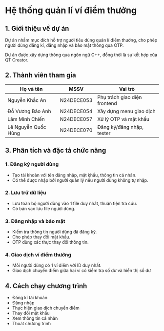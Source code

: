 # Hệ thống quản lí ví điểm thưởng
## 1. Giới thiệu về dự án 
Dự án nhầm mục đích hỗ trợ người tiêu dùng quản lí điểm thường, cho phép người dùng đăng kí, đăng nhập và bảo mật thông qua OTP. 

Dự án được xây dựng thông qua ngôn ngữ C++, đồng thời là sự kết hợp của QT Creator.

## 2. Thành viên tham gia 
| Họ và tên            | MSSV         | Vai trò                       |
|---------------------|--------------|-------------------------------|
| Nguyễn Khắc An       | N24DECE053   | Phụ trách giao diện frontend |
| Đỗ Vương Bảo Anh     | N24DECE054   | Xây dựng menu giao dịch      |
| Lâm Minh Chiến       | N24DECE057   | Xử lý OTP và mật khẩu        |
| Lê Nguyễn Quốc Hùng  | N24DECE070   | Đăng ký/đăng nhập, tester    |

## 3. Phân tích và đặc tả chức năng 
### 1. Đăng ký người dùng
- Tạo tài khoản với tên đăng nhập, mật khẩu, thông tin cá nhân.
- Có thể được nhập bởi người quản lý nếu người dùng không tự nhập.

### 2. Lưu trữ dữ liệu
- Lưu toàn bộ người dùng vào 1 file duy nhất, thuận tiện tra cứu.
- Có bản sao lưu file người dùng.

### 3. Đăng nhập và bảo mật
- Kiểm tra thông tin người dùng đã đăng ký.
- Cho phép thay đổi mật khẩu.
- OTP dùng xác thực thay đổi thông tin.

### 4. Giao dịch ví điểm thưởng
- Mỗi người dùng có 1 ví điểm với ID duy nhất.
- Giao dịch chuyển điểm giữa hai ví có kiểm tra số dư và hiển thị số dư
## 4. Cách chạy chương trình
- Đăng kí tài khoản
- Đăng nhập
- Thực hiện giao dịch chuyển điểm
- Thay đổi mật khẩu
- Xem thông tin cá nhân
- Thoát chương trình
  

